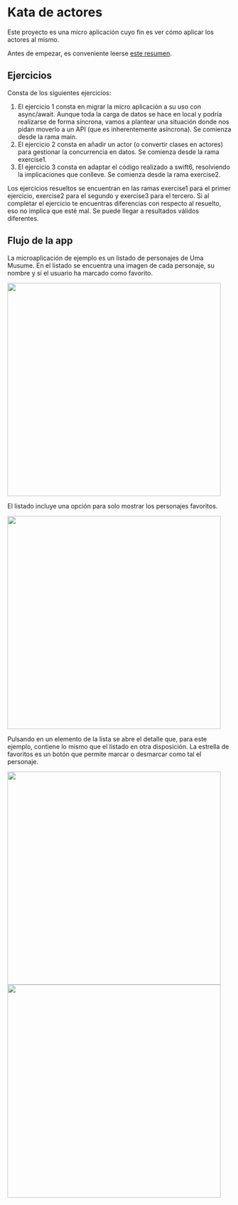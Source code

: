 # Kata de actores

Este proyecto es una micro aplicación cuyo fin es ver cómo aplicar los actores al mismo.

Antes de empezar, es conveniente leerse [este resumen](./AboutActors.md).

## Ejercicios

Consta de los siguientes ejercicios:

1. El ejercicio 1 consta en migrar la micro aplicación a su uso con async/await. Aunque toda la carga de datos se hace en local y podría realizarse de forma síncrona, vamos a plantear una situación donde nos pidan moverlo a un API (que es inherentemente asíncrona). Se comienza desde la rama main.
2. El ejercicio 2 consta en añadir un actor (o convertir clases en actores) para gestionar la concurrencia en datos. Se comienza desde la rama exercise1.
3. El ejercicio 3 consta en adaptar el código realizado a swift6, resolviendo la implicaciones que conlleve. Se comienza desde la rama exercise2.

Los ejercicios resueltos se encuentran en las ramas exercise1 para el primer ejercicio, exercise2 para el segundo y exercise3 para el tercero. Si al completar el ejercicio te encuentras diferencias con respecto al resuelto, eso no implica que esté mal. Se puede llegar a resultados válidos diferentes.

## Flujo de la app

La microaplicación de ejemplo es un listado de personajes de Uma Musume. En el listado se encuentra una imagen de cada personaje, su nombre y si el usuario ha marcado como favorito.

<div style="margin: 0 auto;"><img width="480" src="./Screenshots/simulator_screenshot_DA3BFCA3-4506-434E-AA0E-7B8C69E108EF.png"/></div>

El listado incluye una opción para solo mostrar los personajes favoritos.

<div style="margin: 0 auto;"><img width="480" src="./Screenshots/simulator_screenshot_E56394BC-F6EB-458D-8EF2-C557C000B8AB.png"/></div>

Pulsando en un elemento de la lista se abre el detalle que, para este ejemplo, contiene lo mismo que el listado en otra disposición. La estrella de favoritos es un botón que permite marcar o desmarcar como tal el personaje.

<div style="margin: 0 auto;">
  <img width="480" src="./Screenshots/simulator_screenshot_9C5EC727-7717-41DE-8537-7B4E3886B1D4.png"/>
  <img width="480" src="./Screenshots/simulator_screenshot_B2564D50-68EE-4A3E-82A2-08656B8DF60C.png"/>
</div>


